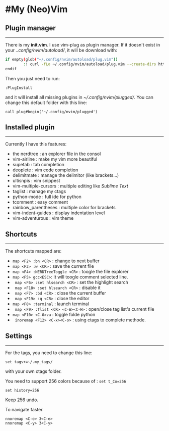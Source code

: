 #My (Neo)Vim 
======

## Plugin manager
-----------------

There is my **init.vim**. I use vim-plug as plugin manager. If it doesn't exist in your _..config/nvim/autoload/_, it will be download with:
```bash
if empty(glob("~/.config/nvim/autoload/plug.vim"))
		:! curl -fLo ~/.config/nvim/autoload/plug.vim --create-dirs https://raw.githubusercontent.com/junegunn/vim-plug/master/plug.vim
endif
```
Then you just need to run:
``` vimrc
:PlugInstall
```
and it will install all missing plugins in _~/.config/nvim/plugged/_. You can change this default folder with this line:
``` vimrc
call plug#begin('~/.config/nvim/plugged')
```

## Installed plugin
-------------------

Currently I have this features:

* the nerdtree : an explorer file in the consol
* vim-airline : make my vim more beautiful
* supetab : tab completion
* deoplete : vim code completion
* delimitmate : manage the delimitor (like brackets...)
* ultisnpis : vim snippest
* vim-multiple-cursors : multiple editing like *Sublime Text*
* taglist : manage my ctags
* python-mode : full ide for python
* tcomment : easy comment
* rainbow_parentheses : multiple color for brackets
* vim-indent-guides : display indentation level
* vim-adventurous : vim theme




## Shortcuts
------------

The shortcuts mapped are:

* `` map <F2> :bn <CR> `` : change to next buffer
* `` map <F3> :w <CR> `` : save the current file
* `` map <F4> :NERDTreeToggle <CR> `` : toogle the file explorer
* `` map <F5> gcc<ESC> ``: It will toogle comment selected line. 
* `` map <F6> :set hlsearch <CR>`` : set the highlight search
* `` map <F18> :set hlsearch <CR>`` : disable it
* `` map <F7> :bd <CR>`` : close the current buffer
* `` map <F19> :q <CR>`` : close the editor
* `` map <F8> :terminal `` : launch terminal
* `` map <F9> :Tlist <CR> <C-W><C-H>`` : open/close tag list's current file
* `` map <F10> <C-0>za `` : toggle folde python
* `` inoremap <F12> <C-x><C-o>`` : using ctags to complete methode.

## Settings
-----------

For the tags, you need to change this line:
``` vimrc
set tags+=~/.my_tags/
```
with your own ctags folder.

You need to support 256 colors because of : ``set t_Co=256``

``` vimrc
set history=256
```
Keep 256 undo.

To navigate faster.

```vimrc
nnoremap <C-e> 3<C-e>
nnoremap <C-y> 3<C-y>
```

